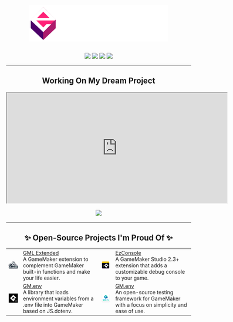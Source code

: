<div align="center" style="margin: auto; width: 75%;">

![](./images/banner.png)

<p align="center" style="display: flex;">

[![](https://img.shields.io/badge/Portfolio-05051E?style=flat&logo=nextdotjs)](https://dandrewbox.dev)
[![](https://img.shields.io/badge/Twitter-08A0E9?style=flat&logo=x)](https://www.x.com/dandrewbox_)
[![](https://img.shields.io/badge/Itch.io-ff2449?style=flat&logo=itch.io&logoColor=white)](https://dandrewbox.itch.io)
[![](https://img.shields.io/badge/Youtube-ff2449?style=flat&logo=youtube&logoColor=white)](www.youtube.com/@DAndrewBox_)

<!--
[![](https://img.shields.io/badge/Ko_fi-ff5c61?style=flat&logo=kofi&logoColor=white)](#)
-->

</p>

</div>

---

<div align="center">

## Working On My Dream Project

<iframe width="600" height="300" src="https://www.youtube.com/embed/dJ1ga67zW-0"></iframe>

<br />

[![](https://img.shields.io/badge/Wishlist_now_on_Steam!-black?style=flat&logo=steam&logoColor=white)](https://store.steampowered.com/app/2580170)

</div>

---

<div align="center">

## ✨ Open-Source Projects I'm Proud Of ✨

<table align="center">
    <tr>
        <td align="right"><a href="https://github.com/DAndrewBox/GML-Extended"><img src="images/gml-ext.png" style="width:120px"></a></td>
        <td><a href="https://github.com/DAndrewBox/GML-Extended">GML Extended</a><br>A GameMaker extension to complement GameMaker built-in functions and make your life easier.</td>
	    <td align="right"><a href="https://github.com/DAndrewBox/GM-EzConsole"><img src="images/ez-console.png" style="width:120px"></a></td>
        <td><a href="https://github.com/DAndrewBox/GM-EzConsole">EzConsole</a><br>A GameMaker Studio 2.3+ extension that adds a customizable debug console to your game.</td>
    </tr>
    <tr>
	    <td align="right"><a href="https://github.com/DAndrewBox/GM-dotEnv"><img src="https://raw.githubusercontent.com/DAndrewBox/GM-dotEnv/main/assets/GM-dotEnv-logo.png" style="width:120px"></a></td>
        <td><a href="https://github.com/DAndrewBox/GM-dotEnv">GM.env</a><br>A library that loads environment variables from a .env file into GameMaker based on JS.dotenv.</td>
        <td align="right"><a href="https://github.com/DAndrewBox/GM-Testing-Library"><img src="images/gmtl.png" style="width:120px"></a></td>
        <td><a href="https://github.com/DAndrewBox/GM-Testing-Library">GM.env</a><br>An open-source testing framework for GameMaker with a focus on simplicity and ease of use.</td>
    </tr>
</table>

</div>
